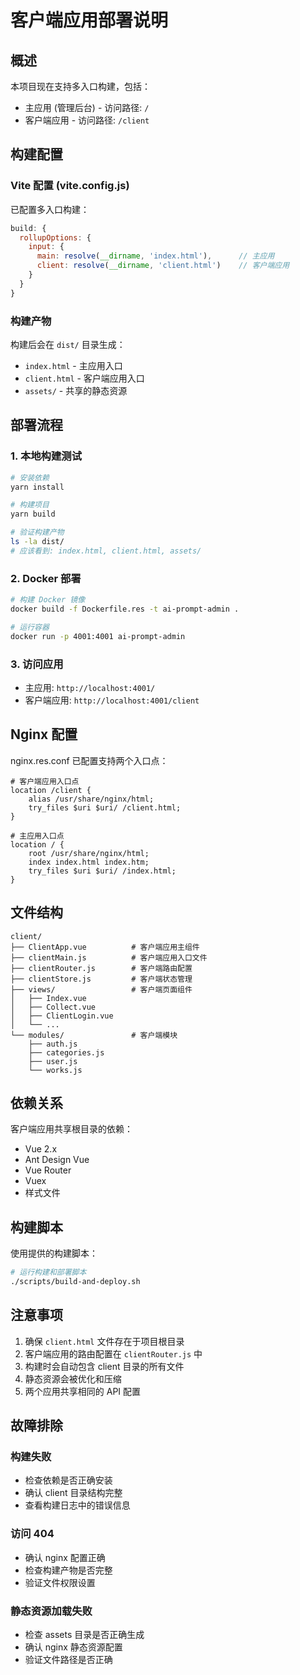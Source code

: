 # 客户端应用部署说明

## 概述

本项目现在支持多入口构建，包括：
- 主应用 (管理后台) - 访问路径: `/`
- 客户端应用 - 访问路径: `/client`

## 构建配置

### Vite 配置 (vite.config.js)

已配置多入口构建：
```javascript
build: {
  rollupOptions: {
    input: {
      main: resolve(__dirname, 'index.html'),      // 主应用
      client: resolve(__dirname, 'client.html')    // 客户端应用
    }
  }
}
```

### 构建产物

构建后会在 `dist/` 目录生成：
- `index.html` - 主应用入口
- `client.html` - 客户端应用入口
- `assets/` - 共享的静态资源

## 部署流程

### 1. 本地构建测试

```bash
# 安装依赖
yarn install

# 构建项目
yarn build

# 验证构建产物
ls -la dist/
# 应该看到: index.html, client.html, assets/
```

### 2. Docker 部署

```bash
# 构建 Docker 镜像
docker build -f Dockerfile.res -t ai-prompt-admin .

# 运行容器
docker run -p 4001:4001 ai-prompt-admin
```

### 3. 访问应用

- 主应用: `http://localhost:4001/`
- 客户端应用: `http://localhost:4001/client`

## Nginx 配置

nginx.res.conf 已配置支持两个入口点：

```nginx
# 客户端应用入口点
location /client {
    alias /usr/share/nginx/html;
    try_files $uri $uri/ /client.html;
}

# 主应用入口点
location / {
    root /usr/share/nginx/html;
    index index.html index.htm;
    try_files $uri $uri/ /index.html;
}
```

## 文件结构

```
client/
├── ClientApp.vue          # 客户端应用主组件
├── clientMain.js          # 客户端应用入口文件
├── clientRouter.js        # 客户端路由配置
├── clientStore.js         # 客户端状态管理
├── views/                 # 客户端页面组件
│   ├── Index.vue
│   ├── Collect.vue
│   ├── ClientLogin.vue
│   └── ...
└── modules/               # 客户端模块
    ├── auth.js
    ├── categories.js
    ├── user.js
    └── works.js
```

## 依赖关系

客户端应用共享根目录的依赖：
- Vue 2.x
- Ant Design Vue
- Vue Router
- Vuex
- 样式文件

## 构建脚本

使用提供的构建脚本：

```bash
# 运行构建和部署脚本
./scripts/build-and-deploy.sh
```

## 注意事项

1. 确保 `client.html` 文件存在于项目根目录
2. 客户端应用的路由配置在 `clientRouter.js` 中
3. 构建时会自动包含 client 目录的所有文件
4. 静态资源会被优化和压缩
5. 两个应用共享相同的 API 配置

## 故障排除

### 构建失败
- 检查依赖是否正确安装
- 确认 client 目录结构完整
- 查看构建日志中的错误信息

### 访问 404
- 确认 nginx 配置正确
- 检查构建产物是否完整
- 验证文件权限设置

### 静态资源加载失败
- 检查 assets 目录是否正确生成
- 确认 nginx 静态资源配置
- 验证文件路径是否正确



